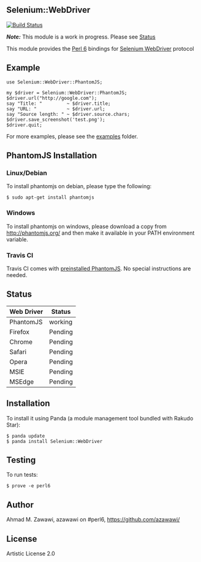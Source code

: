 ## Selenium::WebDriver

[![Build Status](https://travis-ci.org/azawawi/perl6-selenium-webdriver.svg?branch=master)](https://travis-ci.org/azawawi/perl6-selenium-webdriver)

***Note:*** This module is a work in progress. Please see [Status](https://github.com/azawawi/perl6-selenium-webdriver/blob/master/README.md#status)

This module provides the [Perl 6](http://perl6.org) bindings for [Selenium WebDriver](https://code.google.com/p/selenium/wiki/JsonWireProtocol) protocol


## Example

```Perl6
use Selenium::WebDriver::PhantomJS;

my $driver = Selenium::WebDriver::PhantomJS;
$driver.url("http://google.com");
say "Title: "         ~ $driver.title;
say "URL: "           ~ $driver.url;
say "Source length: " ~ $driver.source.chars;
$driver.save_screenshot('test.png');
$driver.quit;
```

For more examples, please see the [examples](examples) folder.

## PhantomJS Installation

### Linux/Debian

To install phantomjs on debian, please type the following:
```
$ sudo apt-get install phantomjs
```

### Windows

To install phantomjs on windows, please download a copy from
http://phantomjs.org/ and then make it available in your PATH environment
variable.

### Travis CI

Travis CI comes with [preinstalled PhantomJS](
http://docs.travis-ci.com/user/gui-and-headless-browsers/#Using-PhantomJS).
No special instructions are needed.

## Status

| Web Driver    | Status        |
| ------------- | ------------- |
| PhantomJS     | working       |
| Firefox       | Pending       |
| Chrome        | Pending       |
| Safari        | Pending       |
| Opera         | Pending       |
| MSIE          | Pending       |
| MSEdge        | Pending       |

## Installation

To install it using Panda (a module management tool bundled with Rakudo Star):

```
$ panda update
$ panda install Selenium::WebDriver
```

## Testing

To run tests:

```
$ prove -e perl6
```

## Author

Ahmad M. Zawawi, azawawi on #perl6, https://github.com/azawawi/

## License

Artistic License 2.0
